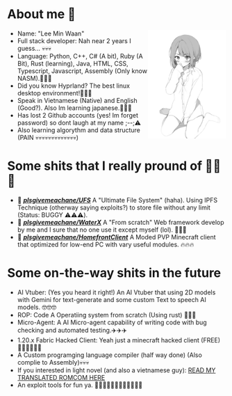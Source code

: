 # About me 🤯
<div>
  <img src="https://github.com/plsgivemeachane/plsgivemeachane/blob/main/stupid_images/Wifu2.png" height="250px" align="right"/>
</div>

- Name: "Lee Min Waan" 
- Full stack developer: Nah near 2 years I guess... 💀💀💀
- Language: Python, C++, C# (A bit), Ruby (A Bit), Rust (learning), Java, HTML, CSS, Typescript, Javascript, Assembly (Only know NASM).📢📢📢
- Did you know Hyprland? The best linux desktop environment!🤫🤫🤫
- Speak in Vietnamese (Native) and English (Good?). Also Im learning japanese.🐧🐧🐧
- Has lost 2 Github accounts (yes! Im forget password) so dont laugh at my name ;--;⚠️
- Also learning algorythm and data structure (PAIN 💀💀💀💀💀💀💀💀💀💀💀💀💀)

# Some shits that I really pround of 👀👀👀

- 📗 [***plsgivemeachane/UFS***](https://github.com/plsgivemeachane/UFS)
  A "Ultimate File System" (haha). Using IPFS Technique (otherway saying exploits?) to store file without any limit (Status: BUGGY ⚠️⚠️⚠️).
- 📘 [***plsgivemeachane/WaterX***](https://github.com/plsgivemeachane/WaterX)
  A "From scratch" Web framework develop by me and I sure that no one use it except myself (lol). 🤯🤯🤯
- 📙 [***plsgivemeachane/HomefrontClient***](https://github.com/plsgivemeachane/HomefrontClient)
  A Moded PVP Minecraft client that optimized for low-end PC with vary useful modules. 🔥🔥🔥

# Some on-the-way shits in the future

- AI Vtuber: (Yes you heard it right!) An AI Vtuber that using 2D models with Gemini for text-generate and some custom Text to speech AI models. 🤓🤓🤓
- ROP: Code A Operatiing system from scratch (Using rust) 💖💖💖
- Micro-Agent: A AI Micro-agent capability of writing code with bug checking and automated testing.✈️✈️✈️
- 1.20.x Fabric Hacked Client: Yeah just a minecraft hacked client (FREE) 🧑‍💻🧑‍💻🧑‍💻
- A Custom programging language compiler (half way done) (Also complie to Assembly)💀💀💀
- If you interested in light novel (and also a vietnamese guy): [READ MY TRANSLATED ROMCOM HERE](https://docln.net/truyen/18126-co-gai-ket-noi-voi-soi-to-hong-thuc-chat-la-thien-dich-cua-doi-toi)
- An exploit tools for fun ya. 🧑‍💻🧑‍💻🧑‍💻🤫🤫🤫💀💀💀
